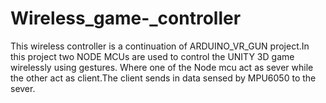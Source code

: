 # Wireless_game-_controller
This wireless controller is a continuation of ARDUINO_VR_GUN project.In this project two NODE MCUs are used to control the UNITY 3D game
wirelessly using gestures. Where one of the Node mcu act as sever while the other act as client.The client sends in data sensed by MPU6050 to the sever.
